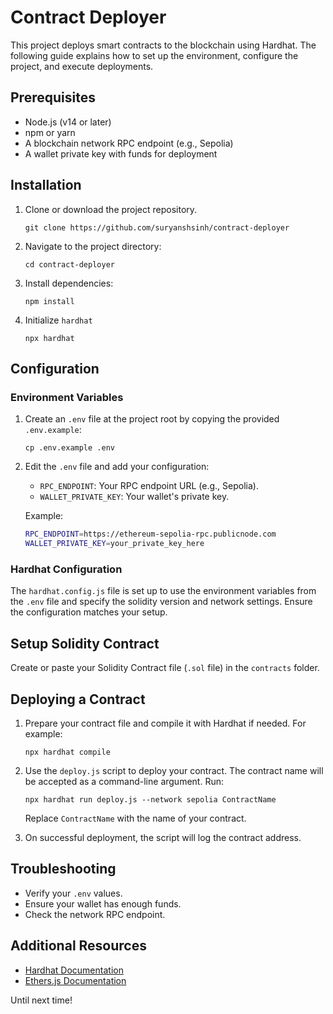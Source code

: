 # Contract Deployer

This project deploys smart contracts to the blockchain using Hardhat. The following guide explains how to set up the environment, configure the project, and execute deployments.

## Prerequisites

- Node.js (v14 or later)
- npm or yarn
- A blockchain network RPC endpoint (e.g., Sepolia)
- A wallet private key with funds for deployment

## Installation

1. Clone or download the project repository.
    ```
    git clone https://github.com/suryanshsinh/contract-deployer
    ```
2. Navigate to the project directory:
    ```
    cd contract-deployer
    ```
3. Install dependencies:
    ```
    npm install
    ```
4. Initialize `hardhat`
    ```
    npx hardhat
    ```

## Configuration

### Environment Variables

1. Create an `.env` file at the project root by copying the provided `.env.example`:
    ```
    cp .env.example .env
    ```
2. Edit the `.env` file and add your configuration:
    - `RPC_ENDPOINT`: Your RPC endpoint URL (e.g., Sepolia).
    - `WALLET_PRIVATE_KEY`: Your wallet's private key.

    Example:
    ```bash
    RPC_ENDPOINT=https://ethereum-sepolia-rpc.publicnode.com
    WALLET_PRIVATE_KEY=your_private_key_here
    ```

### Hardhat Configuration

The `hardhat.config.js` file is set up to use the environment variables from the `.env` file and specify the solidity version and network settings. Ensure the configuration matches your setup.

## Setup Solidity Contract

Create or paste your Solidity Contract file (`.sol` file) in the `contracts` folder.

## Deploying a Contract

1. Prepare your contract file and compile it with Hardhat if needed. For example:
    ```
    npx hardhat compile
    ```
2. Use the `deploy.js` script to deploy your contract. The contract name will be accepted as a command-line argument. Run:
    ```
    npx hardhat run deploy.js --network sepolia ContractName
    ```
    Replace `ContractName` with the name of your contract.

3. On successful deployment, the script will log the contract address.

## Troubleshooting

- Verify your `.env` values.
- Ensure your wallet has enough funds.
- Check the network RPC endpoint.

## Additional Resources

- [Hardhat Documentation](https://hardhat.org/getting-started/)
- [Ethers.js Documentation](https://docs.ethers.org/v5/)

Until next time!